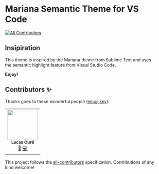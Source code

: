 # Mariana Semantic Theme for VS Code

<!-- ALL-CONTRIBUTORS-BADGE:START - Do not remove or modify this section -->
[![All Contributors](https://img.shields.io/badge/all_contributors-1-orange.svg?style=flat-square)](#contributors-)
<!-- ALL-CONTRIBUTORS-BADGE:END -->

## Insipiration

This theme is inspired by the Mariana theme from Sublime Text and uses the semantic highlight feature from Visual Studio Code.

**Enjoy!**

## Contributors ✨

Thanks goes to these wonderful people ([emoji key](https://allcontributors.org/docs/en/emoji-key)):

<!-- ALL-CONTRIBUTORS-LIST:START - Do not remove or modify this section -->
<!-- prettier-ignore-start -->
<!-- markdownlint-disable -->
<table>
  <tr>
    <td align="center"><a href="https://github.com/lucascurti"><img src="https://avatars.githubusercontent.com/u/2811287?v=4?s=100" width="100px;" alt=""/><br /><sub><b>Lucas Curti</b></sub></a><br /><a href="https://github.com/@lucascurti/mariana-semantic-theme/commits?author=lucascurti" title="Documentation">📖</a> <a href="https://github.com/@lucascurti/mariana-semantic-theme/commits?author=lucascurti" title="Code">💻</a></td>
  </tr>
</table>

<!-- markdownlint-restore -->
<!-- prettier-ignore-end -->

<!-- ALL-CONTRIBUTORS-LIST:END -->

This project follows the [all-contributors](https://github.com/all-contributors/all-contributors) specification. Contributions of any kind welcome!
